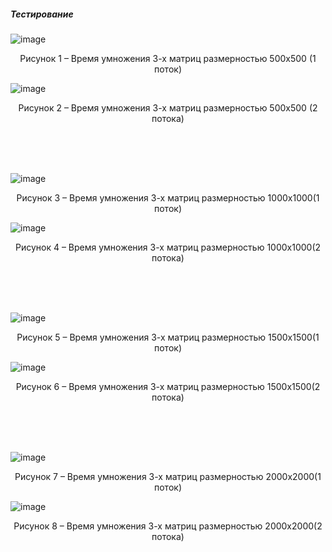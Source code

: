 <h5>Тестирование</h5>



![image](https://user-images.githubusercontent.com/76211121/186190557-f074941e-42f1-47da-b698-2433befb1ce8.png)
<p align=center>Рисунок 1 – Время умножения 3-х матриц размерностью 500х500 (1 поток)</p>

![image](https://user-images.githubusercontent.com/76211121/186190611-396d5dba-4939-48ae-ac8c-ac1f125eb354.png)
<p align=center>Рисунок 2 – Время умножения 3-х матриц размерностью 500х500 (2 потока)</p>
  
  <br><br><br>
  
![image](https://user-images.githubusercontent.com/76211121/186190708-1321a9b3-674e-403d-be30-5e07057d2daf.png)
<p align=center>Рисунок 3 – Время умножения 3-х матриц размерностью 1000х1000(1 поток)</p>

![image](https://user-images.githubusercontent.com/76211121/186190853-f0c45ef6-e46b-4ff1-ad56-6d5dd75c3724.png)
<p align=center>Рисунок 4 – Время умножения 3-х матриц размерностью 1000х1000(2 потока)</p>

  <br><br><br>
  
  ![image](https://user-images.githubusercontent.com/76211121/186190970-1aff0aa3-ac77-4775-8d50-2b81fd4ea4d3.png)
<p align=center>Рисунок 5 – Время умножения 3-х матриц размерностью 1500х1500(1 поток)</p>

  ![image](https://user-images.githubusercontent.com/76211121/186191009-80d1bf09-401e-42cb-b4da-37ee20a3fc4a.png)
<p align=center>Рисунок 6 – Время умножения 3-х матриц размерностью 1500х1500(2 потока)</p>

  <br><br><br>
  
  ![image](https://user-images.githubusercontent.com/76211121/186191036-1e5a3155-b99d-4eab-9898-6c234d603cef.png)
<p align=center>Рисунок 7 – Время умножения 3-х матриц размерностью 2000х2000(1 поток)</p>

  ![image](https://user-images.githubusercontent.com/76211121/186191083-9267ba3e-117f-434d-b3c0-c9397e47b519.png)
<p align=center>Рисунок 8 – Время умножения 3-х матриц размерностью 2000х2000(2 потока)</p>
